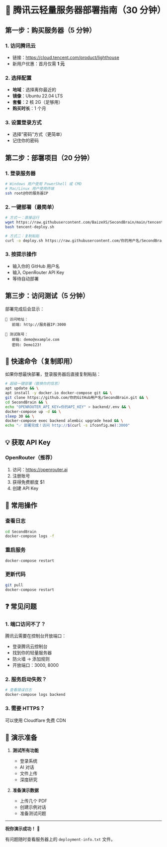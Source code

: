 # 🚀 腾讯云轻量服务器部署指南（30 分钟）

## 第一步：购买服务器（5 分钟）

### 1. 访问腾讯云

- 链接：https://cloud.tencent.com/product/lighthouse
- 新用户优惠：首月仅需 **1 元**

### 2. 选择配置

- **地域**：选择离你最近的
- **镜像**：Ubuntu 22.04 LTS
- **套餐**：2 核 2G（足够用）
- **购买时长**：1 个月

### 3. 设置登录方式

- 选择"密码"方式（更简单）
- 记住你的密码

## 第二步：部署项目（20 分钟）

### 1. 登录服务器

```bash
# Windows 用户使用 PowerShell 或 CMD
# Mac/Linux 用户使用终端
ssh root@你的服务器IP
```

### 2. 一键部署（最简单）

```bash
# 方式一：直接运行
wget https://raw.githubusercontent.com/BaizeXS/SecondBrain/main/tencent-deploy.sh
bash tencent-deploy.sh

# 方式二：复制粘贴
curl -o deploy.sh https://raw.githubusercontent.com/你的用户名/SecondBrain/main/tencent-deploy.sh && bash deploy.sh
```

### 3. 按提示操作

- 输入你的 GitHub 用户名
- 输入 OpenRouter API Key
- 等待自动部署

## 第三步：访问测试（5 分钟）

部署完成后会显示：

```
📱 访问地址：
   前端: http://服务器IP:3000

👤 测试账号：
   邮箱: demo@example.com
   密码: Demo123!
```

## 🎯 快速命令（复制即用）

如果你想最快部署，登录服务器后直接复制粘贴：

```bash
# 超级一键部署（替换你的信息）
apt update && \
apt install -y docker.io docker-compose git && \
git clone https://github.com/你的GitHub用户名/SecondBrain.git && \
cd SecondBrain && \
echo "OPENROUTER_API_KEY=你的API_KEY" > backend/.env && \
docker-compose up -d && \
sleep 30 && \
docker-compose exec backend alembic upgrade head && \
echo "✅ 部署完成！访问 http://$(curl -s ifconfig.me):3000"
```

## 💡 获取 API Key

### OpenRouter（推荐）

1. 访问：https://openrouter.ai
2. 注册账号
3. 获得免费额度 $1
4. 创建 API Key

## 🔧 常用操作

### 查看日志

```bash
cd SecondBrain
docker-compose logs -f
```

### 重启服务

```bash
docker-compose restart
```

### 更新代码

```bash
git pull
docker-compose restart
```

## ❓ 常见问题

### 1. 端口访问不了？

腾讯云需要在控制台开放端口：

- 登录腾讯云控制台
- 找到你的轻量服务器
- 防火墙 → 添加规则
- 开放端口：3000, 8000

### 2. 服务启动失败？

```bash
# 查看错误日志
docker-compose logs backend
```

### 3. 需要 HTTPS？

可以使用 Cloudflare 免费 CDN

## 📱 演示准备

1. **测试所有功能**

   - 登录系统
   - AI 对话
   - 文件上传
   - 深度研究

2. **准备演示数据**
   - 上传几个 PDF
   - 创建示例对话
   - 准备测试问题

---

**祝你演示成功！** 🎉

有问题随时查看服务器上的 `deployment-info.txt` 文件。
